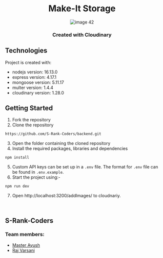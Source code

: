 <h1 align="center">Make-It  Storage</h1>


<div align="center">
 
![image 42](https://user-images.githubusercontent.com/74860406/149317904-abbe7465-65d2-4bcd-8fd4-a54bc86c072b.png)

<h3 >Created with Cloudinary</h3>
</div>

## Technologies
Project is created with:
* nodejs version: 16.13.0
* express version: 4.17.1
* mongoose version: 5.11.17
* multer version: 1.4.4
* cloudinary version: 1.28.0


## Getting Started

1. Fork the repository
2. Clone the repository

```sh
https://github.com/S-Rank-Coders/backend.git
```

3. Open the folder containing the cloned repository
4. Install the required packages, libraries and dependencies

```sh
npm install
```

5. Custom API keys can be set up in a `.env` file. The format for `.env` file can be found in `.env.example`.
6. Start the project using:-

```sh
npm run dev
```

7. Open http://localhost:3200/addImages/ to cloudnariy.

<br/>

## S-Rank-Coders
### Team members: 
 * [Master Ayush](https://github.com/WeryZebra-Yue)  
 * [Raj Varsani](https://github.com/RajVarsani)
